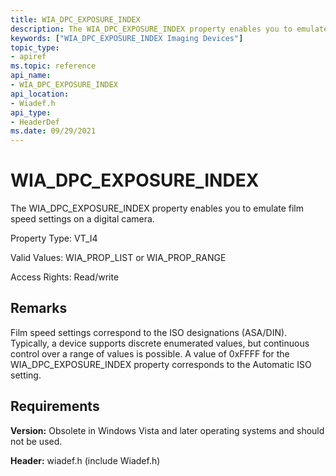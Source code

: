```yaml
---
title: WIA_DPC_EXPOSURE_INDEX
description: The WIA_DPC_EXPOSURE_INDEX property enables you to emulate film speed settings on a digital camera.
keywords: ["WIA_DPC_EXPOSURE_INDEX Imaging Devices"]
topic_type:
- apiref
ms.topic: reference
api_name:
- WIA_DPC_EXPOSURE_INDEX
api_location:
- Wiadef.h
api_type:
- HeaderDef
ms.date: 09/29/2021
---
```


# WIA_DPC_EXPOSURE_INDEX

The WIA_DPC_EXPOSURE_INDEX property enables you to emulate film speed settings on a digital camera.

Property Type: VT_I4

Valid Values: WIA_PROP_LIST or WIA_PROP_RANGE

Access Rights: Read/write

## Remarks

Film speed settings correspond to the ISO designations (ASA/DIN). Typically, a device supports discrete enumerated values, but continuous control over a range of values is possible. A value of 0xFFFF for the WIA_DPC_EXPOSURE_INDEX property corresponds to the Automatic ISO setting.

## Requirements

**Version:** Obsolete in Windows Vista and later operating systems and should not be used.

**Header:** wiadef.h (include Wiadef.h)
